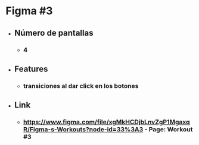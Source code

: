 # Figma #3
- ## Número de pantallas
    - ### 4
- ## Features
    - ### transiciones al dar click en los botones 
- ## Link
    - ### https://www.figma.com/file/xgMkHCDjbLnvZgP1MgaxqR/Figma-s-Workouts?node-id=33%3A3 - Page: Workout #3
	